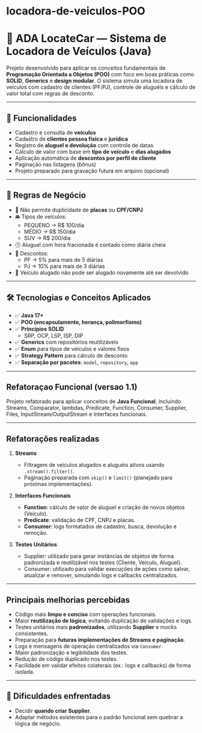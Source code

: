 # locadora-de-veiculos-POO
# 🚗 ADA LocateCar — Sistema de Locadora de Veículos (Java)

Projeto desenvolvido para aplicar os conceitos fundamentais de **Programação Orientada a Objetos (POO)** com foco em boas práticas como **SOLID**, **Generics** e **design modular**. O sistema simula uma locadora de veículos com cadastro de clientes (PF/PJ), controle de aluguéis e cálculo de valor total com regras de desconto.

---

## 🧩 Funcionalidades

- Cadastro e consulta de **veículos**
- Cadastro de **clientes pessoa física** e **jurídica**
- Registro de **aluguel e devolução** com controle de datas
- Cálculo de valor com base em **tipo de veículo** e **dias alugados**
- Aplicação automática de **descontos por perfil de cliente**
- Paginação nas listagens (bônus)
- Projeto preparado para gravação futura em arquivo (opcional)

---

## 📐 Regras de Negócio

- 🚫 Não permite duplicidade de **placas** ou **CPF/CNPJ**
- 🚘 Tipos de veículos:
  - PEQUENO → R$ 100/dia
  - MÉDIO → R$ 150/dia
  - SUV → R$ 200/dia
- 🕓 Aluguel com hora fracionada é contado como diária cheia
- 💸 Descontos:
  - PF → 5% para mais de 5 diárias
  - PJ → 10% para mais de 3 diárias
- 🚫 Veículo alugado não pode ser alugado novamente até ser devolvido

---

## 🛠️ Tecnologias e Conceitos Aplicados

- ✅ **Java 17+**
- ✅ **POO (encapsulamento, herança, polimorfismo)**
- ✅ **Princípios SOLID**
  - SRP, OCP, LSP, ISP, DIP
- ✅ **Generics** com repositórios reutilizáveis
- ✅ **Enum** para tipos de veículos e valores fixos
- ✅ **Strategy Pattern** para cálculo de desconto
- ✅ **Separação por pacotes**: `model`, `repository`, `app`

---

## Refatoraçao Funcional (versao 1.1)

Projeto refatorado para aplicar conceitos de **Java Funcional**, incluindo Streams, Comparator, lambdas, Predicate, Function, Consumer, Supplier, Files, InputStream/OutputStream e interfaces funcionais.

---

## Refatorações realizadas

1. **Streams**
   - Filtragem de veículos alugados e aluguéis ativos usando `.stream().filter()`.
   - Paginação preparada com `skip()` e `limit()` (planejado para próximas implementações).

2. **Interfaces Funcionais**
   - **Function**: cálculo de valor de aluguel e criação de novos objetos (Veículo).
   - **Predicate**: validação de CPF, CNPJ e placas.
   - **Consumer**: logs formatados de cadastro, busca, devolução e remoção.

3. **Testes Unitários**
   - Supplier: utilizado para gerar instâncias de objetos de forma padronizada e reutilizável nos testes (Cliente, Veículo, Aluguel).
   - Consumer: utilizado para validar execuções de ações como salvar, atualizar e remover, simulando logs e callbacks centralizados.

---

## Principais melhorias percebidas

- Código mais **limpo e conciso** com operações funcionais.
- Maior **reutilização de lógica**, evitando duplicação de validações e logs.
- Testes unitários mais **padronizados**, utilizando **Supplier** e mocks consistentes.
- Preparação para **futuras implementações de Streams e paginação**.
- Logs e mensagens de operação centralizados via `Consumer`.
- Maior padronização e legibilidade dos testes.
- Redução de código duplicado nos testes.
- Facilidade em validar efeitos colaterais (ex.: logs e callbacks) de forma isolada.

---
  
## 🔹 Dificuldades enfrentadas

- Decidir **quando criar Supplier**.
- Adaptar métodos existentes para o padrão funcional sem quebrar a lógica de negócio.

